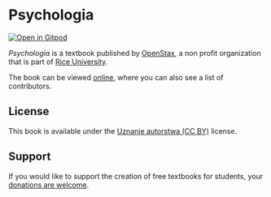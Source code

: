 # Psychologia

[![Open in Gitpod](https://gitpod.io/button/open-in-gitpod.svg)](https://gitpod.io/from-referrer/)

_Psychologia_ is a textbook published by [OpenStax](https://openstax.org/), a non profit organization that is part of [Rice University](https://www.rice.edu/).

The book can be viewed [online](https://openstax.org/details/books/psychologia), where you can also see a list of contributors.

## License
This book is available under the [Uznanie autorstwa (CC BY)](./LICENSE) license.

## Support
If you would like to support the creation of free textbooks for students, your [donations are welcome](https://riceconnect.rice.edu/donation/support-openstax-banner).
